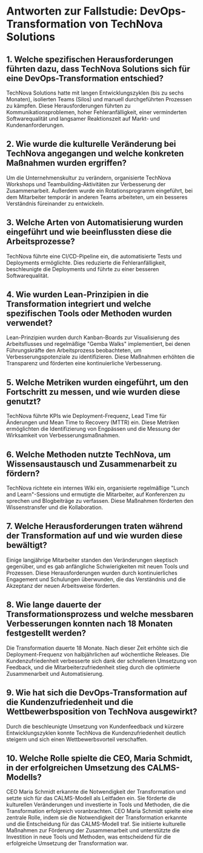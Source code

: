 # Antworten zur Fallstudie: DevOps-Transformation von TechNova Solutions

## 1. Welche spezifischen Herausforderungen führten dazu, dass TechNova Solutions sich für eine DevOps-Transformation entschied?
TechNova Solutions hatte mit langen Entwicklungszyklen (bis zu sechs Monaten), isolierten Teams (Silos) und manuell durchgeführten Prozessen zu kämpfen. Diese Herausforderungen führten zu Kommunikationsproblemen, hoher Fehleranfälligkeit, einer verminderten Softwarequalität und langsamer Reaktionszeit auf Markt- und Kundenanforderungen.

## 2. Wie wurde die kulturelle Veränderung bei TechNova angegangen und welche konkreten Maßnahmen wurden ergriffen?
Um die Unternehmenskultur zu verändern, organisierte TechNova Workshops und Teambuilding-Aktivitäten zur Verbesserung der Zusammenarbeit. Außerdem wurde ein Rotationsprogramm eingeführt, bei dem Mitarbeiter temporär in anderen Teams arbeiteten, um ein besseres Verständnis füreinander zu entwickeln.

## 3. Welche Arten von Automatisierung wurden eingeführt und wie beeinflussten diese die Arbeitsprozesse?
TechNova führte eine CI/CD-Pipeline ein, die automatisierte Tests und Deployments ermöglichte. Dies reduzierte die Fehleranfälligkeit, beschleunigte die Deployments und führte zu einer besseren Softwarequalität.

## 4. Wie wurden Lean-Prinzipien in die Transformation integriert und welche spezifischen Tools oder Methoden wurden verwendet?
Lean-Prinzipien wurden durch Kanban-Boards zur Visualisierung des Arbeitsflusses und regelmäßige "Gemba Walks" implementiert, bei denen Führungskräfte den Arbeitsprozess beobachteten, um Verbesserungspotenziale zu identifizieren. Diese Maßnahmen erhöhten die Transparenz und förderten eine kontinuierliche Verbesserung.

## 5. Welche Metriken wurden eingeführt, um den Fortschritt zu messen, und wie wurden diese genutzt?
TechNova führte KPIs wie Deployment-Frequenz, Lead Time für Änderungen und Mean Time to Recovery (MTTR) ein. Diese Metriken ermöglichten die Identifizierung von Engpässen und die Messung der Wirksamkeit von Verbesserungsmaßnahmen.

## 6. Welche Methoden nutzte TechNova, um Wissensaustausch und Zusammenarbeit zu fördern?
TechNova richtete ein internes Wiki ein, organisierte regelmäßige "Lunch and Learn"-Sessions und ermutigte die Mitarbeiter, auf Konferenzen zu sprechen und Blogbeiträge zu verfassen. Diese Maßnahmen förderten den Wissenstransfer und die Kollaboration.

## 7. Welche Herausforderungen traten während der Transformation auf und wie wurden diese bewältigt?
Einige langjährige Mitarbeiter standen den Veränderungen skeptisch gegenüber, und es gab anfängliche Schwierigkeiten mit neuen Tools und Prozessen. Diese Herausforderungen wurden durch kontinuierliches Engagement und Schulungen überwunden, die das Verständnis und die Akzeptanz der neuen Arbeitsweise förderten.

## 8. Wie lange dauerte der Transformationsprozess und welche messbaren Verbesserungen konnten nach 18 Monaten festgestellt werden?
Die Transformation dauerte 18 Monate. Nach dieser Zeit erhöhte sich die Deployment-Frequenz von halbjährlichen auf wöchentliche Releases. Die Kundenzufriedenheit verbesserte sich dank der schnelleren Umsetzung von Feedback, und die Mitarbeiterzufriedenheit stieg durch die optimierte Zusammenarbeit und Automatisierung.

## 9. Wie hat sich die DevOps-Transformation auf die Kundenzufriedenheit und die Wettbewerbsposition von TechNova ausgewirkt?
Durch die beschleunigte Umsetzung von Kundenfeedback und kürzere Entwicklungszyklen konnte TechNova die Kundenzufriedenheit deutlich steigern und sich einen Wettbewerbsvorteil verschaffen.

## 10. Welche Rolle spielte die CEO, Maria Schmidt, in der erfolgreichen Umsetzung des CALMS-Modells?
CEO Maria Schmidt erkannte die Notwendigkeit der Transformation und setzte sich für das CALMS-Modell als Leitfaden ein. Sie förderte die kulturellen Veränderungen und investierte in Tools und Methoden, die die Transformation erfolgreich voranbrachten.
CEO Maria Schmidt spielte eine zentrale Rolle, indem sie die Notwendigkeit der Transformation erkannte und die Entscheidung für das CALMS-Modell traf. Sie initiierte kulturelle Maßnahmen zur Förderung der Zusammenarbeit und unterstützte die Investition in neue Tools und Methoden, was entscheidend für die erfolgreiche Umsetzung der Transformation war.
